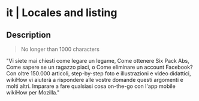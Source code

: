 # it | Locales and listing

## Description

> No longer than 1000 characters

"Vi siete mai chiesti come legare un legame, Come ottenere Six Pack Abs, Come sapere se un ragazzo piaci, o Come eliminare un account Facebook? Con oltre 150.000 articoli, step-by-step foto e illustrazioni e video didattici, wikiHow vi aiuterà a rispondere alle vostre domande questi argomenti e molti altri. Imparare a fare qualsiasi cosa on-the-go con l'app mobile wikiHow per Mozilla."